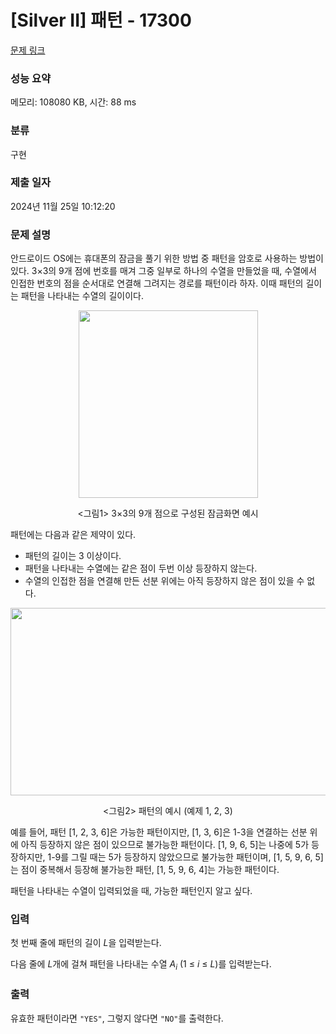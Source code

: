 # [Silver II] 패턴 - 17300 

[문제 링크](https://www.acmicpc.net/problem/17300) 

### 성능 요약

메모리: 108080 KB, 시간: 88 ms

### 분류

구현

### 제출 일자

2024년 11월 25일 10:12:20

### 문제 설명

<p>안드로이드 OS에는 휴대폰의 잠금을 풀기 위한 방법 중 패턴을 암호로 사용하는 방법이 있다. 3×3의 9개 점에 번호를 매겨 그중 일부로 하나의 수열을 만들었을 때, 수열에서 인접한 번호의 점을 순서대로 연결해 그려지는 경로를 패턴이라 하자. 이때 패턴의 길이는 패턴을 나타내는 수열의 길이이다.</p>

<p style="text-align: center;"><img alt="" src="https://upload.acmicpc.net/850e44a3-e665-48cd-981f-adbaf1b88a2b/-/preview/" style="height: 300px; width: 287px;"></p>

<p style="text-align: center;"><그림1> 3×3의 9개 점으로 구성된 잠금화면 예시</p>

<p>패턴에는 다음과 같은 제약이 있다.</p>

<ul>
	<li>패턴의 길이는 3 이상이다.</li>
	<li>패턴을 나타내는 수열에는 같은 점이 두번 이상 등장하지 않는다.</li>
	<li>수열의 인접한 점을 연결해 만든 선분 위에는 아직 등장하지 않은 점이 있을 수 없다.</li>
</ul>

<p style="text-align: center;"><img alt="" src="https://upload.acmicpc.net/58ac1b5b-3205-4bf5-a164-c40faabe0756/-/preview/" style="width: 799px; height: 300px;"></p>

<p style="text-align: center;"><그림2> 패턴의 예시 (예제 1, 2, 3)</p>

<p>예를 들어, 패턴 [1, 2, 3, 6]은 가능한 패턴이지만, [1, 3, 6]은 1-3을 연결하는 선분 위에 아직 등장하지 않은 점이 있으므로 불가능한 패턴이다. [1, 9, 6, 5]는 나중에 5가 등장하지만, 1-9를 그릴 때는 5가 등장하지 않았으므로 불가능한 패턴이며, [1, 5, 9, 6, 5]는 점이 중복해서 등장해 불가능한 패턴, [1, 5, 9, 6, 4]는 가능한 패턴이다.</p>

<p>패턴을 나타내는 수열이 입력되었을 때, 가능한 패턴인지 알고 싶다.</p>

### 입력 

 <p>첫 번째 줄에 패턴의 길이 <em>L</em>을 입력받는다.</p>

<p>다음 줄에 <em>L</em>개에 걸쳐 패턴을 나타내는 수열 <em>A<sub>i</sub></em> (1 ≤ <em>i</em> ≤ <em>L</em>)를 입력받는다.</p>

### 출력 

 <p>유효한 패턴이라면 <code>"YES"</code>, 그렇지 않다면 <code>"NO"</code>를 출력한다.</p>

